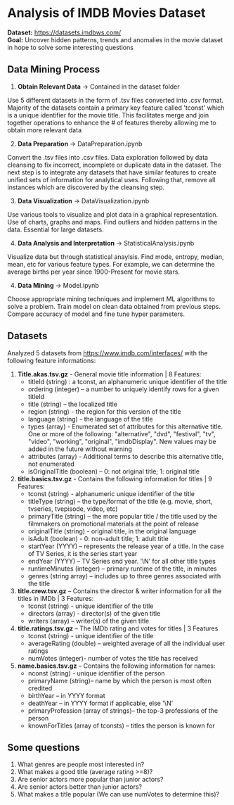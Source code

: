 # Analysis of IMDB Movies Dataset
**Dataset:** https://datasets.imdbws.com/ \
**Goal:** Uncover hidden patterns, trends and anomalies in the movie dataset in hope to solve some interesting questions

## Data Mining Process
1. **Obtain Relevant Data** -> Contained in the dataset folder

Use 5 different datasets in the form of .tsv files converted into .csv format. Majority of the datasets contain a primary key feature called 'tconst' which is a unique identifier for the movie title. This facilitates merge and join together operations to enhance the # of features thereby allowing me to obtain more relevant data

2. **Data Preparation** -> DataPreparation.ipynb

Convert the .tsv files into .csv files. Data exploration followed by data cleansing to fix incorrect, incomplete or duplicate data in the dataset. The next step is to integrate any datasets that have similar features to create unified sets of information for analytical uses. Following that, remove all instances which are discovered by the cleansing step.

3. **Data Visualization** -> DataVisualization.ipynb

Use various tools to visualize and plot data in a graphical representation. Use of charts, graphs and maps. Find outliers and hidden patterns in the data. Essential for large datasets.

4. **Data Analysis and Interpretation** -> StatisticalAnalysis.ipynb

Visualize data but through statistical anaylsis. Find mode, entropy, median, mean, etc for various feature types. For example, we can determine the average births per year since 1900-Present for movie stars.

4. **Data Mining** -> Model.ipynb

Choose appropriate mining techniques and implement ML algorithms to solve a problem. Train model on clean data obtained from previous steps. Compare accuracy of model and fine tune hyper parameters.

## Datasets
Analyzed 5 datasets from https://www.imdb.com/interfaces/ with the following feature informations:

1. **Title.akas.tsv.gz** - General movie title information | 8 Features:
    - titleId (string)
    : a tconst, an alphanumeric unique identifier of the title
    - ordering (integer) – a number to uniquely identify rows for a given titleId
    - title (string) – the localized title
    - region (string) - the region for this version of the title
    - language (string) - the language of the title
    - types (array) - Enumerated set of attributes for this alternative title. One or more of the following:         "alternative", "dvd", "festival", "tv", "video", "working", "original", "imdbDisplay". New values may be         added in the future without warning
    - attributes (array) - Additional terms to describe this alternative title, not enumerated
    - isOriginalTitle (boolean) – 0: not original title; 1: original title
2. **title.basics.tsv.gz** - Contains the following information for titles | 9 Features:
    - tconst (string) - alphanumeric unique identifier of the title
    - titleType (string) – the type/format of the title (e.g. movie, short, tvseries, tvepisode,
    video, etc)
    - primaryTitle (string) – the more popular title / the title used by the filmmakers on
    promotional materials at the point of release
    - originalTitle (string) - original title, in the original language
    - isAdult (boolean) - 0: non-adult title; 1: adult title
    - startYear (YYYY) – represents the release year of a title. In the case of TV Series, it is
    the series start year
    - endYear (YYYY) – TV Series end year. ‘\N’ for all other title types
    - runtimeMinutes (integer) – primary runtime of the title, in minutes
    - genres (string array) – includes up to three genres associated with the title
3. **title.crew.tsv.gz** – Contains the director & writer information for all the titles in IMDb | 3 Features:
    - tconst (string) - unique identifier of the title
    - directors (array) - director(s) of the given title
    - writers (array) – writer(s) of the given title
4. **title.ratings.tsv.gz** – The IMDb rating and votes for titles | 3 Features
    - tconst (string) - unique identifier of the title
    - averageRating (double) – weighted average of all the individual user ratings
    - numVotes (integer)- number of votes the title has received
5. **name.basics.tsv.gz** – Contains the following information for names:
    - nconst (string) - unique identifier of the person
    - primaryName (string)– name by which the person is most often credited
    - birthYear – in YYYY format
    - deathYear – in YYYY format if applicable, else '\N'
    - primaryProfession (array of strings)– the top-3 professions of the person
    - knownForTitles (array of tconsts) – titles the person is known for

## Some questions
1. What genres are people most interested in?
2. What makes a good title (average rating >=8)?
3. Are senior actors more popular than junior actors?
4. Are senior actors better than junior actors?
5. What makes a title popular (We can use numVotes to determine this)?